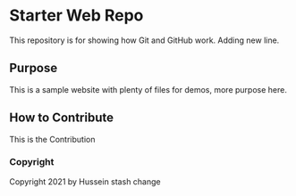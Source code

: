 # Starter Web Repo

This repository is for showing how Git and GitHub work. Adding new line.

## Purpose

This is a sample website with plenty of files for demos, more purpose here.

## How to Contribute

This is the Contribution

### Copyright
Copyright 2021 by Hussein stash change